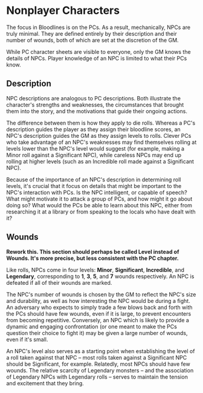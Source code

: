 # Nonplayer Characters

The focus in Bloodlines is on the PCs. As a result, mechanically, NPCs are
truly minimal. They are defined entirely by their description and their number
of wounds, both of which are set at the discretion of the GM.

While PC character sheets are visible to everyone, only the GM knows the
details of NPCs. Player knowledge of an NPC is limited to what their PCs
know.

## Description

NPC descriptions are analogous to PC descriptions. Both illustrate the
character's strengths and weaknesses, the circumstances that brought them into
the story, and the motivations that guide their ongoing actions.

The difference between them is how they apply to die rolls. Whereas a PC's
description guides the player as they assign their bloodline scores, an NPC's
description guides the GM as they assign levels to rolls. Clever PCs who
take advantage of an NPC's weaknesses may find themselves rolling at
levels lower than the NPC's level would suggest (for example, making a Minor roll against a Significant NPC), while careless NPCs may end up
rolling at higher levels (such as an Incredible roll made against a
Significant NPC).

Because of the importance of an NPC's description in determining roll
levels, it's crucial that it focus on details that might be important to
the NPC's interaction with PCs. Is the NPC intelligent, or capable of speech?
What might motivate it to attack a group of PCs, and how might it go about
doing so? What would the PCs be able to learn about this NPC, either from
researching it at a library or from speaking to the locals who have dealt with
it?

## Wounds

**Rework this. This section should perhaps be called Level instead of Wounds. It's more precise, but less consistent with the PC chapter.**

Like rolls, NPCs come in four levels: **Minor**, **Significant**,
**Incredible**, and **Legendary**, corresponding to **1**, **3**, **5**, and
**7** wounds respectively. An NPC is defeated if all of their wounds are
marked.

The NPC's number of wounds is chosen by the GM to reflect the NPC's size and
durability, as well as how interesting the NPC would be during a fight.  An
adversary who expects to simply trade a few blows back and forth with the PCs
should have few wounds, even if it is large, to prevent encounters from
becoming repetitive. Conversely, an NPC which is likely to provide a dynamic
and engaging confrontation (or one meant to make the PCs question their choice to
fight it) may be given a large number of wounds, even if it's small.

An NPC's level also serves as a starting point when establishing the
level of a roll taken against that NPC – most rolls taken against a
Significant NPC should be Significant, for example.  Relatedly,
most NPCs should have few wounds. The relative scarcity of Legendary monsters
– and the association of Legendary NPCs with Legendary rolls – serves to
maintain the tension and excitement that they bring.
